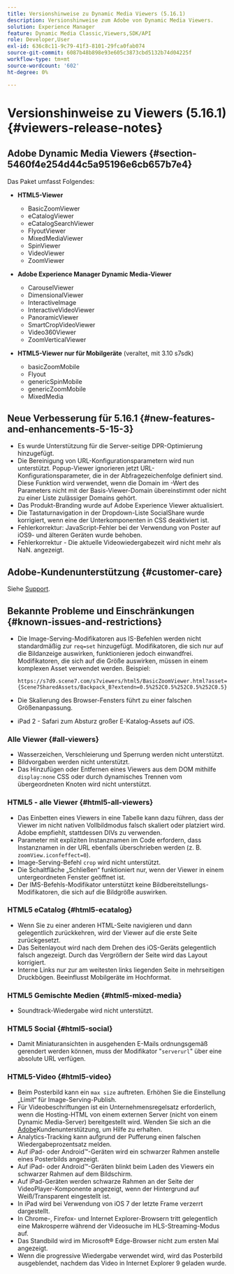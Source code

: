 ```yaml
---
title: Versionshinweise zu Dynamic Media Viewers (5.16.1)
description: Versionshinweise zum Adobe von Dynamic Media Viewers.
solution: Experience Manager
feature: Dynamic Media Classic,Viewers,SDK/API
role: Developer,User
exl-id: 636c8c11-9c79-41f3-8101-29fca0fab074
source-git-commit: 6087b48b898e93e605c3873cbd5132b74d04225f
workflow-type: tm+mt
source-wordcount: '602'
ht-degree: 0%

---
```


# Versionshinweise zu Viewers (5.16.1){#viewers-release-notes}

<!-- Updated April 06, 2021 for the 5.16.1 release-->

<!-- hide: yes
hidefromtoc: yes-->

<!-- robots: noindex
googlebot: noindex -->

## Adobe Dynamic Media Viewers {#section-5460f4e254d44c5a95196e6cb657b7e4}

Das Paket umfasst Folgendes:

* **HTML5-Viewer**

   * BasicZoomViewer
   * eCatalogViewer
   * eCatalogSearchViewer
   * FlyoutViewer
   * MixedMediaViewer
   * SpinViewer
   * VideoViewer
   * ZoomViewer

* **Adobe Experience Manager Dynamic Media-Viewer**

   * CarouselViewer
   * DimensionalViewer
   * InteractiveImage
   * InteractiveVideoViewer
   * PanoramicViewer
   * SmartCropVideoViewer
   * Video360Viewer
   * ZoomVerticalViewer

* **HTML5-Viewer nur für Mobilgeräte** (veraltet, mit 3.10 s7sdk)

   * basicZoomMobile
   * Flyout
   * genericSpinMobile
   * genericZoomMobile
   * MixedMedia

## Neue Verbesserung für 5.16.1 {#new-features-and-enhancements-5-15-3}

* Es wurde Unterstützung für die Server-seitige DPR-Optimierung hinzugefügt.
* Die Bereinigung von URL-Konfigurationsparametern wird nun unterstützt. Popup-Viewer ignorieren jetzt URL-Konfigurationsparameter, die in der Abfragezeichenfolge definiert sind. Diese Funktion wird verwendet, wenn die Domain im -Wert des Parameters nicht mit der Basis-Viewer-Domain übereinstimmt oder nicht zu einer Liste zulässiger Domains gehört.
* Das Produkt-Branding wurde auf Adobe Experience Viewer aktualisiert.
* Die Tastaturnavigation in der Dropdown-Liste SocialShare wurde korrigiert, wenn eine der Unterkomponenten in CSS deaktiviert ist.
* Fehlerkorrektur: JavaScript-Fehler bei der Verwendung von Poster auf iOS9- und älteren Geräten wurde behoben.
* Fehlerkorrektur - Die aktuelle Videowiedergabezeit wird nicht mehr als NaN.<!--  (CQ-4310148) --> angezeigt.

## Adobe-Kundenunterstützung {#customer-care}

Siehe [Support](https://experienceleague.adobe.com/docs/dynamic-media-classic/using/intro/support.html#intro).

## Bekannte Probleme und Einschränkungen {#known-issues-and-restrictions}

* Die Image-Serving-Modifikatoren aus IS-Befehlen werden nicht standardmäßig zur `req=set` hinzugefügt. Modifikatoren, die sich nur auf die Bildanzeige auswirken, funktionieren jedoch einwandfrei. Modifikatoren, die sich auf die Größe auswirken, müssen in einem komplexen Asset verwendet werden. Beispiel:

  `https://s7d9.scene7.com/s7viewers/html5/BasicZoomViewer.html?asset= {Scene7SharedAssets/Backpack_B?extendn=0.5%252C0.5%252C0.5%252C0.5}`

* Die Skalierung des Browser-Fensters führt zu einer falschen Größenanpassung.
* iPad 2 - Safari zum Absturz großer E-Katalog-Assets auf iOS.

### Alle Viewer {#all-viewers}

* Wasserzeichen, Verschleierung und Sperrung werden nicht unterstützt.
* Bildvorgaben werden nicht unterstützt.
* Das Hinzufügen oder Entfernen eines Viewers aus dem DOM mithilfe `display:none` CSS oder durch dynamisches Trennen vom übergeordneten Knoten wird nicht unterstützt.

### HTML5 - alle Viewer {#html5-all-viewers}

* Das Einbetten eines Viewers in eine Tabelle kann dazu führen, dass der Viewer im nicht nativen Vollbildmodus falsch skaliert oder platziert wird. Adobe empfiehlt, stattdessen DIVs zu verwenden.
* Parameter mit expliziten Instanznamen im Code erfordern, dass Instanznamen in der URL ebenfalls überschrieben werden (z. B. `zoomView.iconfeffect=0`).
* Image-Serving-Befehl `crop` wird nicht unterstützt.
* Die Schaltfläche „Schließen“ funktioniert nur, wenn der Viewer in einem untergeordneten Fenster geöffnet ist.
* Der IMS-Befehls-Modifikator unterstützt keine Bildbereitstellungs-Modifikatoren, die sich auf die Bildgröße auswirken.

### HTML5 eCatalog {#html5-ecatalog}

* Wenn Sie zu einer anderen HTML-Seite navigieren und dann gelegentlich zurückkehren, wird der Viewer auf die erste Seite zurückgesetzt.
* Das Seitenlayout wird nach dem Drehen des iOS-Geräts gelegentlich falsch angezeigt. Durch das Vergrößern der Seite wird das Layout korrigiert.
* Interne Links nur zur am weitesten links liegenden Seite in mehrseitigen Druckbögen. Beeinflusst Mobilgeräte im Hochformat.

### HTML5 Gemischte Medien {#html5-mixed-media}

* Soundtrack-Wiedergabe wird nicht unterstützt.

### HTML5 Social {#html5-social}

* Damit Miniaturansichten in ausgehenden E-Mails ordnungsgemäß gerendert werden können, muss der Modifikator &quot;`serverurl`&quot; über eine absolute URL verfügen.

### HTML5-Video {#html5-video}

* Beim Posterbild kann ein `max size` auftreten. Erhöhen Sie die Einstellung „Limit“ für Image-Serving-Publish.
* Für Videobeschriftungen ist ein Unternehmensregelsatz erforderlich, wenn die Hosting-HTML von einem externen Server (nicht von einem Dynamic Media-Server) bereitgestellt wird. Wenden Sie sich an die [Adobe](https://experienceleague.adobe.com/docs/dynamic-media-classic/using/intro/support.html#intro)Kundenunterstützung, um Hilfe zu erhalten.
* Analytics-Tracking kann aufgrund der Pufferung einen falschen Wiedergabeprozentsatz melden.
* Auf iPad- oder Android™-Geräten wird ein schwarzer Rahmen anstelle eines Posterbilds angezeigt.
* Auf iPad- oder Android™-Geräten blinkt beim Laden des Viewers ein schwarzer Rahmen auf dem Bildschirm.
* Auf iPad-Geräten werden schwarze Rahmen an der Seite der VideoPlayer-Komponente angezeigt, wenn der Hintergrund auf Weiß/Transparent eingestellt ist.
* In iPad wird bei Verwendung von iOS 7 der letzte Frame verzerrt dargestellt.
* In Chrome-, Firefox- und Internet Explorer-Browsern tritt gelegentlich eine Makrosperre während der Videosuche im HLS-Streaming-Modus auf.
* Das Standbild wird im Microsoft® Edge-Browser nicht zum ersten Mal angezeigt.
* Wenn die progressive Wiedergabe verwendet wird, wird das Posterbild ausgeblendet, nachdem das Video in Internet Explorer 9 geladen wurde.
